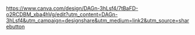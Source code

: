 https://www.canva.com/design/DAGn-3hLsf4/7tBaFD-o2RCDBM_xba4hVg/edit?utm_content=DAGn-3hLsf4&utm_campaign=designshare&utm_medium=link2&utm_source=sharebutton
